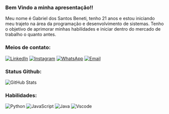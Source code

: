 ### Bem Vindo a minha apresentação!!
Meu nome é Gabriel dos Santos Beneti, tenho 21 anos e estou iniciando meu trajeto na área da programação e desenvolvimento de sistemas. Tenho o objetivo de aprimorar minhas habilidades e iniciar dentro do mercado de trabalho o quanto antes.
### Meios de contato:
[![LinkedIn](https://img.shields.io/badge/LinkedIn-0077B5?style=border_radius&logo=linkedin&logoColor=white)](www.linkedin.com/in/gabriel-beneti-84a83a2b6)  [![Instagram](https://img.shields.io/badge/-Instagram-%23E4405F?styleborder_radius&logo=instagram&logoColor=white)](https://www.instagram.com/gabriel18beneti/) [![WhatsApp](https://img.shields.io/badge/-Whatsapp-25D366?styleborder_radius&logo=whatsapp&logoColor=white)](+5514996686390) [![Email](https://img.shields.io/badge/-Email-%23E4405F?styleborder_radius&logo=email&logoColor=white)](santoslene9@gmail.com)
### Status Github:
![GitHub Stats](https://github-readme-stats.vercel.app/api?username=Beneti1234&theme=transparent&bg_color=000&border_color=30A3DC&show_icons=true&icon_color=30A3DC&title_color=E94D5F&text_color=FFF)
### Habilidades:
![Python](https://img.shields.io/badge/python-0077B5?style=border_radius&logo=python&logoColor=ffdd54)
![JavaScript](https://img.shields.io/badge/JavaScript-F7DF1E?style=border_radius&logo=javascript&logoColor=black)
![Java](https://img.shields.io/badge/Java-E34F26?style=border_radius&logo=java&logoColor=white)
![Vscode](https://img.shields.io/badge/Vscode-007ACC?style=border_radius&logo=visual-studio-code&logoColor=white)
